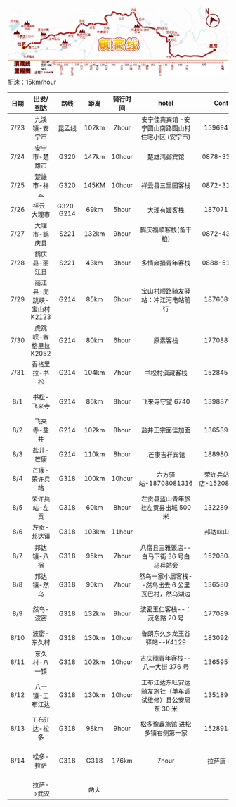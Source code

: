 ![route](pics/route.jpg)
配速：15km/hour

|日期|出发/到达         |路线       |距离        |骑行时间   |hotel                                     |Contact|notice|
|:--:|:-:              |:-:       |:-:         |:-:        |:-:                                      |:-:     |:--:  |
|7/23|九溪镇-安宁市     |昆孟线     |102km       |7hour      |安宁佳宾宾馆 -安宁圆山南路圆山村住宅小区 (安宁市)|15969475828|
|7/24|安宁市-楚雄市     |G320       |147km      |10hour     |楚雄鸿邺宾馆|0878-3362066
|7/25|楚雄市-祥云       |G320       |145KM      |10hour     |祥云县三里园客栈|0872-3124298|
|7/26|祥云-大理市       |G320-G214  |69km       |5hour      |大理有媛客栈|18707177596
|7/27|大理市-鹤庆县     |S221       |132km      |9hour      |鹤庆福顺客栈(备干粮)|0872-4341998
|7/28|鹤庆县-丽江县     |S221       |43km       |3hour      |多情雍措青年客栈|0888-5143172|
|7/29|丽江县-虎跳峡-宝山村K2123|G214    |85km       |6hour   |宝山村顺路骑友驿站：冲江河电站前行|18760890689
|7/30|虎跳峡-香格里拉K2052 |G214       |80km       |6hour    |原素客栈|17708875099
|7/31|香格里拉-书松      |G214       |104km      |7hour      |书松村滇藏客栈|15284573298
|8/1|书松-飞来寺         |G214       |86km       |8hour      |飞来寺守望 6740|13988798098|爬白马雪山，连续上坡,道路选左边
|8/2 |飞来寺-盐井        |G214       |102km      |8hour      |盐井正宗面佳加面|13658957318|佛山-云南最后一个镇--澜沧江继续下坡|
|8/3 |盐井-芒康          |G214       |110km      |8hour     |.芒康吉祥宾馆|18898051978|道路比较险,翻红拉雪山
|8/4 |芒康-荣许兵站      |G318       |100km      |10hour     |六方驿站-18708081316|荣许兵站雅安饭店-15208081810|长上坡-10h海拔4200|
|8/5 |荣许兵站-左贡      |G318       |60km       |8hour      |左贡县蓝山青年旅社左贡县出城 500 米|13228959682|左贡山5000米
|8/6 |左贡-邦达镇        |G318       |103km      |11hour     ||邦达崃山食宿店|13980414887|海拔的升降|
|8/7 |邦达镇-八宿        |G318       |95km       |7hour      |八宿县三雅饭店--白马下街 36 号白马兵站旁|15208081898|怒江72拐，保持清醒，靠右急下弯
|8/8 |邦达镇-然乌        |G318       |90km       |7hour      |然乌一家小居客栈--然乌出去 6 公里瓦巴村，然乌湖边|13658091903|安目错湖，然乌湖-->长上坡
|8/9 |然乌-波密          |G318       |132km      |9hour      |波密玉仁客栈--：茂名路 20 号 |17708940968|雅隆藏布江一路向西-->林间穿梭+逆风|
|8/10 |波密-东久村       |G318       |130km       |10hour     |鲁朗东久乡龙王谷驿站--K4129|18309209985|102 塌方区,涉水区|
|8/11|东久村-八一镇      |G318       |102km       |10hour     |吉庆阁青年客栈--八一大街 376 号|13659591010|318上最险的一段路,塌方,堵路,时间会很长
|8/12|八一镇-工布江达    |G318       |130km       |10hour     |工布江达东旺安达骑友旅社（单车调试维修）县公安局东 30 米|13518948720|路上有狗；逆风，皱纹路-->尼洋河、巴松措湖
|8/13|工布江达-松多      |G318       |98km      |9hour      |松多豫鑫旅馆 进松多镇右侧第一家|15289143789|逆风,早出行--> 川藏线的最后一站，吃的很较贵
|8/14|松多-拉萨|G318    |G318        |176km      |7hour  |拉萨唐卡旅舍|13518914868-拉萨仙足岛生态小区1区2排12号--20|早起6:30出发|
||拉萨-->武汉||两天|